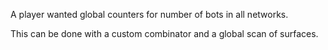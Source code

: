 A player wanted global counters for number of bots in all networks.

This can be done with a custom combinator and a global scan of surfaces.
